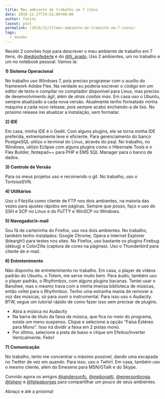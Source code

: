 ```yaml
---
title: Meu ambiente de trabalho em 7 itens
date: 2010-12-27T19:52:09+00:00
author: fonini
layout: post
permalink: /2010/12/27/meu-ambiente-de-trabalho-em-7-itens/
tags:
  - Soudev
---
```

Recebi 2 convites hoje para descrever o meu ambiente de trabalho em 7 itens, do [@edipofederle](https://twitter.com/edipofederle) e do [@fr_prado](https://twitter.com/fr_prado). Uso 2 ambientes, um no trabalho e um no notebook pessoal. Vamos lá:

**1) Sistema Operacional** 

No trabalho uso Windows 7, pois preciso programar com o auxílio do framework Adobe Flex. Na verdade eu poderia escrever o código em um editor de texto e compilar no compilador disponível para Linux, mas preciso de desenvolvimento ágil, além de _otras cositas mas_. Em casa uso o Ubuntu, sempre atualizado a cada nova versão. Atualmente tenho formatado minha máquina a cada novo release, pois sempre acabo enchendo-a de lixo. No próximo release irei atualizar a instalação, sem formatar.

**2) IDE** 

Em casa, minha IDE é o Gedit. Com alguns plugins, ele se torna minha IDE preferida, extremamente leve e eficiente. Para gerenciamento do banco PostgreSQL utilizo o terminal do Linux, através do psql. No trabalho, no Windows, utilizo Eclipse com alguns plugins como o Hibernate Tools e o Flex Builder, Notepad++ para PHP e EMS SQL Manager para o banco de dados.

**3) Controle de Versão**

Para os meus projetos uso e recomendo o git. No trabalho, uso o TortoiseSVN.

**4) Utilitários** 

Uso o Filezilla como cliente de FTP nos dois ambientes, na maioria das vezes para ajustes rápidos em páginas. Sempre que posso, faço o uso do SSH e SCP no Linux e do PuTTY e WinSCP no Windows.

**5) Navegador/e-mail** 

Sou fã de carteirinha do Firefox, uso nos dois ambientes. No trabalho, também tenho instalados: Google Chrome, Opera e Internet Explorer (bleargh!) para testes nos sites. No Firefox, uso bastante os plugins Firebug (debug) e ColorZilla (captura de cores na páginas). Uso o Thunderbird para cliente de e-mail.

**6) Entretenimento**

Não disponho de entretenimento no trabalho. Em casa, o player de vídeos padrão do Ubuntu, o Totem, me serve muito bem. Para áudio, também uso o player padrão, o Rhythmbox, com alguns plugins bacanas. Tentei usar o Banshee, mas o mesmo trava com a minha imensa biblioteca de músicas, então voltei para o Rhythmbox. Tenho uma estranha mania de remover a voz das músicas, só para ouvir o instrumental. Para isso uso o Audacity. BTW, segue um tutorial rápido de como fazer isso sem precisar de plugins.

- Abra a música no Audacity
- Na barra de título da faixa da música, que fica no meio do programa, existe um menu suspenso. Clique e selecione a opção "Faixa Estéreo para Mono". Isso irá dividir a faixa em 2 pistas mono.	  
- Por último, selecione a pista de baixo e clique em Efeitos/Inverter Verticalmente. Feito!

**7) Comunicação**

No trabalho, tento me concentrar o máximo possível, dando uma escapada no Twitter de vez em quando. Para isso, uso o Twhirl. Em casa, também uso o mesmo cliente, além do Emesene para MSN/GTalk e do Skype.

Convido agora os amigos [@jandersonfc](https://twitter.com/jandersonfc), [@mpbonatti](https://twitter.com/mpbonatti), [@emersonbroga](https://twitter.com/emersonbroga), [@lshenr](https://twitter.com/lshenr) e [@felipeborges](https://twitter.com/felipeborges) para compartilhar um pouco de seus ambientes.

Abraço e até a próxima!